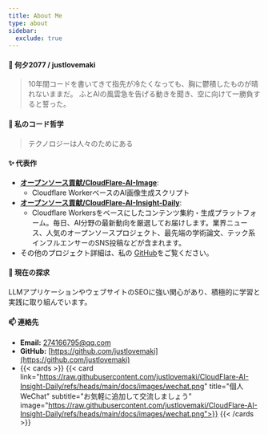```yaml
---
title: About Me
type: about
sidebar:
  exclude: true
---
```

#### 👋 何夕2077 / justlovemaki

> 10年間コードを書いてきて指先が冷たくなっても、胸に鬱積したものが晴れないままだ。
> ふとAIの風雲急を告げる動きを聞き、空に向けて一勝負すると誓った。

#### 🚀 私のコード哲学

> テクノロジーは人々のためにある

#### ✨ 代表作

*   **[オープンソース貢献/CloudFlare-AI-Image](https://github.com/justlovemaki/CloudFlare-AI-Image)**:
    *   Cloudflare WorkerベースのAI画像生成スクリプト
*   **[オープンソース貢献/CloudFlare-AI-Insight-Daily](https://github.com/justlovemaki/CloudFlare-AI-Insight-Daily)**:
    *   Cloudflare Workersをベースにしたコンテンツ集約・生成プラットフォーム。毎日、AI分野の最新動向を厳選してお届けします。業界ニュース、人気のオープンソースプロジェクト、最先端の学術論文、テック系インフルエンサーのSNS投稿などが含まれます。
*   その他のプロジェクト詳細は、私の [GitHub](https://github.com/justlovemaki)をご覧ください。

#### 🌱 現在の探求

LLMアプリケーションやウェブサイトのSEOに強い関心があり、積極的に学習と実践に取り組んでいます。

#### 📫 連絡先

*   **Email:** [274166795@qq.com](mailto:274166795@qq.com)
*   **GitHub:** [https://github.com/justlovemaki](https://github.com/justlovemaki)
*   {{< cards >}}
    {{< card link="https://raw.githubusercontent.com/justlovemaki/CloudFlare-AI-Insight-Daily/refs/heads/main/docs/images/wechat.png" title="個人WeChat" subtitle="お気軽に追加して交流しましょう" image="https://raw.githubusercontent.com/justlovemaki/CloudFlare-AI-Insight-Daily/refs/heads/main/docs/images/wechat.png">}}
    {{< /cards >}}